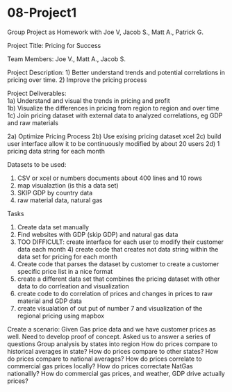 # 08-Project1
Group Project as Homework with Joe V, Jacob S., Matt A., Patrick G.

Project Title:  Pricing for Success

Team Members:  Joe V., Matt A., Jacob S. 

Project Description: 1) Better understand trends and potential correlations in pricing over time.  2) Improve the pricing process 

Project Deliverables:  
1a) Understand  and visual the trends in pricing   and  profit   
1b) Visualize the differences in pricing from region to region and over time 
1c) Join pricing dataset with external data to analyzed correlations, eg GDP and raw materials

2a) Optimize Pricing Process 
2b) Use exising pricing dataset xcel 
2c) build user interface allow it to be continuously modified by about 20 users 
2d) 1 pricing data string for each month 



Datasets to be used: 
1) CSV or xcel or numbers documents about 400 lines and 10 rows  
2) map visualaztion (is this a data set) 
3) SKIP GDP by country data 
4) raw material data, natural gas



Tasks  
1) Create data set manually 
2) Find websites with GDP (skip GDP) and natural gas data  
3) TOO DIFFICULT:  create interface for each user to modify their customer data each month 4) create code that creates not data string within the data set for pricing for each month 
4) Create code that parses the dataset by customer to create a customer specific price list in a nice format 
6) create a different data set that combines the pricing dataset with other data to do corrleation and visualization  
7) create code to do correlation of prices and changes in prices to raw material and GDP data 
8) create visualation of out put of number 7 and visualization of the regional pricing using mapbox 

Create a scenario:  Given Gas price data and we have customer prices as well.  Need to develop proof of concept.  Asked us to answer a series of questions
Group analysis by states into region
How do prices compare to historical averages in state? 
How do prices compare to other states?
How do prices compare to national averages?
How do prices correlate to commercial gas prices locally? 
How do prices correctate NatGas nationallly? 
How do commercial gas prices, and weather, GDP drive actually prices?  


